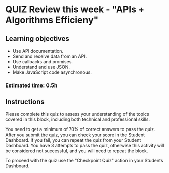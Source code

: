 # QUIZ Review this week - "APIs + Algorithms Efficieny"

## Learning objectives

- Use API documentation.
- Send and receive data from an API.
- Use callbacks and promises.
- Understand and use JSON.
- Make JavaScript code asynchronous.

### Estimated time: 0.5h

## Instructions

Please complete this quiz to assess your understanding of the topics covered in this block, including both technical and professional skills.

You need to get a minimum of 70% of correct answers to pass the quiz. After you submit the quiz, you can check your score in the Student Dashboard. If you fail, you can repeat the quiz from your Student Dashboard. You have 3 attempts to pass the quiz, otherwise this activity will be considered not successful, and you will need to repeat the block.

To proceed with the quiz use the "Checkpoint Quiz" action in your Students Dashboard.
